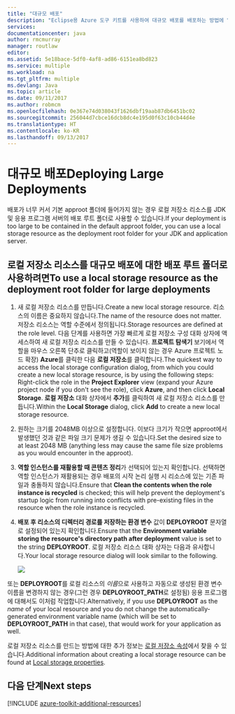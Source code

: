 ```yaml
---
title: "대규모 배포"
description: "Eclipse용 Azure 도구 키트를 사용하여 대규모 배포를 배포하는 방법에 알아봅니다."
services: 
documentationcenter: java
author: rmcmurray
manager: routlaw
editor: 
ms.assetid: 5e18bace-5df0-4af8-ad86-6151ea8bd823
ms.service: multiple
ms.workload: na
ms.tgt_pltfrm: multiple
ms.devlang: Java
ms.topic: article
ms.date: 09/11/2017
ms.author: robmcm
ms.openlocfilehash: 0e367e74d038043f1626dbf19aab87db6451bc02
ms.sourcegitcommit: 256044d7cbce16dcb8dc4e195d0f63c10cb44d4e
ms.translationtype: HT
ms.contentlocale: ko-KR
ms.lasthandoff: 09/13/2017
---
```

# <a name="deploying-large-deployments"></a><span data-ttu-id="cf42e-103">대규모 배포</span><span class="sxs-lookup"><span data-stu-id="cf42e-103">Deploying Large Deployments</span></span>

<span data-ttu-id="cf42e-104">배포가 너무 커서 기본 approot 폴더에 들어가지 않는 경우 로컬 저장소 리소스를 JDK 및 응용 프로그램 서버의 배포 루트 폴더로 사용할 수 있습니다.</span><span class="sxs-lookup"><span data-stu-id="cf42e-104">If your deployment is too large to be contained in the default approot folder, you can use a local storage resource as the deployment root folder for your JDK and application server.</span></span>

## <a name="to-use-a-local-storage-resource-as-the-deployment-root-folder-for-large-deployments"></a><span data-ttu-id="cf42e-105">로컬 저장소 리소스를 대규모 배포에 대한 배포 루트 폴더로 사용하려면</span><span class="sxs-lookup"><span data-stu-id="cf42e-105">To use a local storage resource as the deployment root folder for large deployments</span></span>

1. <span data-ttu-id="cf42e-106">새 로컬 저장소 리소스를 만듭니다.</span><span class="sxs-lookup"><span data-stu-id="cf42e-106">Create a new local storage resource.</span></span> <span data-ttu-id="cf42e-107">리소스의 이름은 중요하지 않습니다.</span><span class="sxs-lookup"><span data-stu-id="cf42e-107">The name of the resource does not matter.</span></span> <span data-ttu-id="cf42e-108">저장소 리소스는 역할 수준에서 정의됩니다.</span><span class="sxs-lookup"><span data-stu-id="cf42e-108">Storage resources are defined at the role level.</span></span> <span data-ttu-id="cf42e-109">다음 단계를 사용하면 가장 빠르게 로컬 저장소 구성 대화 상자에 액세스하여 새 로컬 저장소 리소스를 만들 수 있습니다. **프로젝트 탐색기** 보기에서 역할을 마우스 오른쪽 단추로 클릭하고(역할이 보이지 않는 경우 Azure 프로젝트 노드 확장) **Azure**를 클릭한 다음 **로컬 저장소**를 클릭합니다.</span><span class="sxs-lookup"><span data-stu-id="cf42e-109">The quickest way to access the local storage configuration dialog, from which you could create a new local storage resource, is by using the following steps: Right-click the role in the **Project Explorer** view (expand your Azure project node if you don't see the role), click **Azure**, and then click **Local Storage**.</span></span> <span data-ttu-id="cf42e-110">**로컬 저장소** 대화 상자에서 **추가**를 클릭하여 새 로컬 저장소 리소스를 만듭니다.</span><span class="sxs-lookup"><span data-stu-id="cf42e-110">Within the **Local Storage** dialog, click **Add** to create a new local storage resource.</span></span>

1. <span data-ttu-id="cf42e-111">원하는 크기를 2048MB 이상으로 설정합니다. 이보다 크기가 작으면 approot에서 발생했던 것과 같은 파일 크기 문제가 생길 수 있습니다.</span><span class="sxs-lookup"><span data-stu-id="cf42e-111">Set the desired size to at least 2048 MB (anything less may cause the same file size problems as you would encounter in the approot).</span></span>

1. <span data-ttu-id="cf42e-112">**역할 인스턴스를 재활용할 때 콘텐츠 정리**가 선택되어 있는지 확인합니다. 선택하면 역할 인스턴스가 재활용되는 경우 배포의 시작 논리 실행 시 리소스에 있는 기존 파일과 충돌하지 않습니다.</span><span class="sxs-lookup"><span data-stu-id="cf42e-112">Ensure that **Clean the contents when the role instance is recycled** is checked; this will help prevent the deployment's startup logic from running into conflicts with pre-existing files in the resource when the role instance is recycled.</span></span>

1. <span data-ttu-id="cf42e-113">**배포 후 리소스의 디렉터리 경로를 저장하는 환경 변수** 값이 **DEPLOYROOT** 문자열로 설정되어 있는지 확인합니다.</span><span class="sxs-lookup"><span data-stu-id="cf42e-113">Ensure that the **Environment variable storing the resource's directory path after deployment** value is set to the string **DEPLOYROOT**.</span></span> <span data-ttu-id="cf42e-114">로컬 저장소 리소스 대화 상자는 다음과 유사합니다.</span><span class="sxs-lookup"><span data-stu-id="cf42e-114">Your local storage resource dialog will look similar to the following.</span></span>

   ![][ic667943]

<span data-ttu-id="cf42e-115">또는 **DEPLOYROOT**를 로컬 리소스의 *이름*으로 사용하고 자동으로 생성된 환경 변수 이름을 변경하지 않는 경우(그런 경우 **DEPLOYROOT_PATH**로 설정됨) 응용 프로그램에 대해서도 이처럼 작업합니다.</span><span class="sxs-lookup"><span data-stu-id="cf42e-115">Alternatively, if you use **DEPLOYROOT** as the *name* of your local resource and you do not change the automatically-generated environment variable name (which will be set to **DEPLOYROOT_PATH** in that case), that would work for your application as well.</span></span>

<span data-ttu-id="cf42e-116">로컬 저장소 리소스를 만드는 방법에 대한 추가 정보는 [로컬 저장소 속성][Local storage properties]에서 찾을 수 있습니다.</span><span class="sxs-lookup"><span data-stu-id="cf42e-116">Additional information about creating a local storage resource can be found at [Local storage properties][Local storage properties].</span></span>

## <a name="next-steps"></a><span data-ttu-id="cf42e-117">다음 단계</span><span class="sxs-lookup"><span data-stu-id="cf42e-117">Next steps</span></span>

[!INCLUDE [azure-toolkit-additional-resources](../includes/azure-toolkit-additional-resources.md)]

<!-- URL List -->

[Azure Java Developer Center]: http://go.microsoft.com/fwlink/?LinkID=699547
[Azure Toolkit for Eclipse]: http://go.microsoft.com/fwlink/?LinkID=699529
[Creating a Hello World Application for Azure in Eclipse]: http://go.microsoft.com/fwlink/?LinkID=699533
[Installing the Azure Toolkit for Eclipse]: http://go.microsoft.com/fwlink/?LinkId=699546
[Local storage properties]: http://go.microsoft.com/fwlink/?LinkID=699525#local_storage_properties

<!-- IMG List -->

[ic667943]: media/azure-toolkit-for-eclipse-deploying-large-deployments/ic667943.png

<!-- Legacy MSDN URL = https://msdn.microsoft.com/library/azure/dn268601.aspx -->

